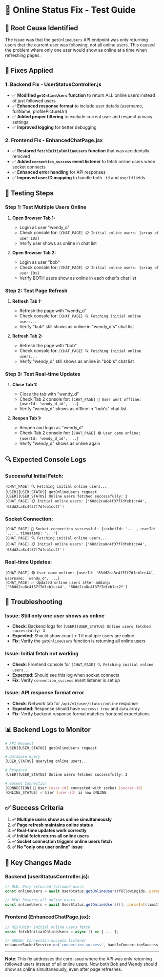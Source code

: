 # 🔧 Online Status Fix - Test Guide

## 🎯 **Root Cause Identified**

The issue was that the `getOnlineUsers` API endpoint was only returning users that the current user was following, not all online users. This caused the problem where only one user would show as online at a time when refreshing pages.

## 🔧 **Fixes Applied**

### **1. Backend Fix - UserStatusController.js**
- ✅ **Modified `getOnlineUsers` function** to return ALL online users instead of just followed users
- ✅ **Enhanced response format** to include user details (username, fullName, profilePictureUrl)
- ✅ **Added proper filtering** to exclude current user and respect privacy settings
- ✅ **Improved logging** for better debugging

### **2. Frontend Fix - EnhancedChatPage.jsx**
- ✅ **Restored `fetchInitialOnlineUsers` function** that was accidentally removed
- ✅ **Added `connection_success` event listener** to fetch online users when socket connects
- ✅ **Enhanced error handling** for API responses
- ✅ **Improved user ID mapping** to handle both `_id` and `userId` fields

## 🧪 **Testing Steps**

### **Step 1: Test Multiple Users Online**

1. **Open Browser Tab 1:**
   - Login as user "wendy_d"
   - Check console for: `[CHAT_PAGE] 📋 Initial online users: [array of user IDs]`
   - Verify user shows as online in chat list

2. **Open Browser Tab 2:**
   - Login as user "bob" 
   - Check console for: `[CHAT_PAGE] 📋 Initial online users: [array of user IDs]`
   - Verify BOTH users show as online in each other's chat list

### **Step 2: Test Page Refresh**

1. **Refresh Tab 1:**
   - Refresh the page with "wendy_d"
   - Check console for: `[CHAT_PAGE] 🔍 Fetching initial online users...`
   - Verify "bob" still shows as online in "wendy_d's" chat list

2. **Refresh Tab 2:**
   - Refresh the page with "bob"
   - Check console for: `[CHAT_PAGE] 🔍 Fetching initial online users...`
   - Verify "wendy_d" still shows as online in "bob's" chat list

### **Step 3: Test Real-time Updates**

1. **Close Tab 1:**
   - Close the tab with "wendy_d"
   - Check Tab 2 console for: `[CHAT_PAGE] 🔴 User went offline: {userId: 'wendy_d_id', ...}`
   - Verify "wendy_d" shows as offline in "bob's" chat list

2. **Reopen Tab 1:**
   - Reopen and login as "wendy_d"
   - Check Tab 2 console for: `[CHAT_PAGE] 🟢 User came online: {userId: 'wendy_d_id', ...}`
   - Verify "wendy_d" shows as online again

## 🔍 **Expected Console Logs**

### **Successful Initial Fetch:**
```
[CHAT_PAGE] 🔍 Fetching initial online users...
[USER][USER_STATUS] getOnlineUsers request
[USER][USER_STATUS] Online users fetched successfully: 2
[CHAT_PAGE] 📋 Initial online users: ['68dd2ca8c4f37f7dfeb1cc44', '68dd2ca8c4f37f7dfeb1cc2f']
```

### **Socket Connection:**
```
[CHAT_PAGE] 🔗 Socket connection successful: {socketId: '...', userId: '...', timestamp: '...'}
[CHAT_PAGE] 🔍 Fetching initial online users...
[CHAT_PAGE] 📋 Initial online users: ['68dd2ca8c4f37f7dfeb1cc44', '68dd2ca8c4f37f7dfeb1cc2f']
```

### **Real-time Updates:**
```
[CHAT_PAGE] 🟢 User came online: {userId: '68dd2ca8c4f37f7dfeb1cc44', username: 'wendy_d', ...}
[CHAT_PAGE] ✅ Updated online users after adding: ['68dd2ca8c4f37f7dfeb1cc44', '68dd2ca8c4f37f7dfeb1cc2f']
```

## 🚨 **Troubleshooting**

### **Issue: Still only one user shows as online**
- **Check**: Backend logs for `[USER][USER_STATUS] Online users fetched successfully: X`
- **Expected**: Should show count > 1 if multiple users are online
- **Fix**: Verify the `getOnlineUsers` function is returning all online users

### **Issue: Initial fetch not working**
- **Check**: Frontend console for `[CHAT_PAGE] 🔍 Fetching initial online users...`
- **Expected**: Should see this log when socket connects
- **Fix**: Verify `connection_success` event listener is set up

### **Issue: API response format error**
- **Check**: Network tab for `/api/v1/user/status/online` response
- **Expected**: Response should have `success: true` and `data` array
- **Fix**: Verify backend response format matches frontend expectations

## 📊 **Backend Logs to Monitor**

```bash
# API Request
[USER][USER_STATUS] getOnlineUsers request

# Database Query
[USER_STATUS] Querying online users...

# Response
[USER][USER_STATUS] Online users fetched successfully: 2

# Socket Connection
[CONNECTION] 🔗 User [user-id] connected with socket [socket-id]
[ONLINE_STATUS] ✅ User [user-id] is now ONLINE
```

## ✅ **Success Criteria**

1. **✅ Multiple users show as online simultaneously**
2. **✅ Page refresh maintains online status**
3. **✅ Real-time updates work correctly**
4. **✅ Initial fetch returns all online users**
5. **✅ Socket connection triggers online users fetch**
6. **✅ No "only one user online" issue**

## 🔄 **Key Changes Made**

### **Backend (userStatusController.js):**
```javascript
// OLD: Only returned followed users
const onlineUsers = await UserStatus.getOnlineUsers(followingIds, parseInt(limit));

// NEW: Returns all online users
const onlineUsers = await UserStatus.getOnlineUsers([], parseInt(limit));
```

### **Frontend (EnhancedChatPage.jsx):**
```javascript
// RESTORED: Initial online users fetch
const fetchInitialOnlineUsers = async () => { ... };

// ADDED: Connection success listener
enhancedSocketService.on('connection_success', handleConnectionSuccess);
```

---

**Note**: This fix addresses the core issue where the API was only returning followed users instead of all online users. Now both Bob and Wendy should show as online simultaneously, even after page refreshes.
